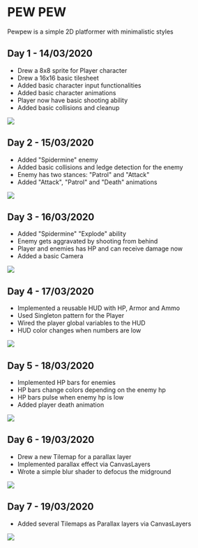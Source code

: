 # PEW PEW

Pewpew is a simple 2D platformer with minimalistic styles

## Day 1 - 14/03/2020
* Drew a 8x8 sprite for Player character
* Drew a 16x16 basic tilesheet
* Added basic character input functionalities
* Added basic character animations
* Player now have basic shooting ability
* Added basic collisions and cleanup

![](https://raw.githubusercontent.com/heartyhardy/pewpew-the-game/master/previews/pewpew-d-1.gif)


## Day 2 - 15/03/2020
* Added "Spidermine" enemy
* Added basic collisions and ledge detection for the enemy
* Enemy has two stances: "Patrol" and "Attack"
* Added "Attack", "Patrol" and "Death" animations

![](https://raw.githubusercontent.com/heartyhardy/pewpew-the-game/master/previews/pewpew-d-2.gif)


## Day 3 - 16/03/2020
* Added "Spidermine" "Explode" ability
* Enemy gets aggravated by shooting from behind
* Player and enemies has HP and can receive damage now
* Added a basic Camera

![](https://raw.githubusercontent.com/heartyhardy/pewpew-the-game/master/previews/pewpew-d-3.gif)


## Day 4 - 17/03/2020
* Implemented a reusable HUD with HP, Armor and Ammo
* Used Singleton pattern for the Player
* Wired the player global variables to the HUD
* HUD color changes when numbers are low


![](https://raw.githubusercontent.com/heartyhardy/pewpew-the-game/master/previews/pewpew-d-4.gif)

## Day 5 - 18/03/2020
* Implemented HP bars for enemies
* HP bars change colors depending on the enemy hp
* HP bars pulse when enemy hp is low
* Added player death animation


![](https://raw.githubusercontent.com/heartyhardy/pewpew-the-game/master/previews/pewpew-d-5.gif)



## Day 6 - 19/03/2020
* Drew a new Tilemap for a parallax layer
* Implemented parallax effect via CanvasLayers
* Wrote a simple blur shader to defocus the midground


![](https://raw.githubusercontent.com/heartyhardy/pewpew-the-game/master/previews/pewpew-d-6.gif)


## Day 7 - 19/03/2020
* Added several Tilemaps as Parallax layers via CanvasLayers


![](https://raw.githubusercontent.com/heartyhardy/pewpew-the-game/master/previews/pewpew-d-7.gif)
